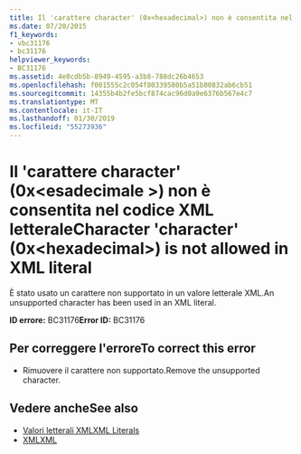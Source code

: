 ```yaml
---
title: Il 'carattere character' (0x<hexadecimal>) non è consentita nel codice XML letterale
ms.date: 07/20/2015
f1_keywords:
- vbc31176
- bc31176
helpviewer_keywords:
- BC31176
ms.assetid: 4e0cdb5b-8949-4595-a3b8-788dc26b4653
ms.openlocfilehash: f001555c2c054f80339580b5a51b80832ab6cb51
ms.sourcegitcommit: 14355b4b2fe5bcf874cac96d0a9e6376b567e4c7
ms.translationtype: MT
ms.contentlocale: it-IT
ms.lasthandoff: 01/30/2019
ms.locfileid: "55273936"
---
```

# <a name="character-character-0xhexadecimal-is-not-allowed-in-xml-literal"></a><span data-ttu-id="8ac10-102">Il 'carattere character' (0x\<esadecimale >) non è consentita nel codice XML letterale</span><span class="sxs-lookup"><span data-stu-id="8ac10-102">Character 'character' (0x\<hexadecimal>) is not allowed in XML literal</span></span>
<span data-ttu-id="8ac10-103">È stato usato un carattere non supportato in un valore letterale XML.</span><span class="sxs-lookup"><span data-stu-id="8ac10-103">An unsupported character has been used in an XML literal.</span></span>  
  
 <span data-ttu-id="8ac10-104">**ID errore:** BC31176</span><span class="sxs-lookup"><span data-stu-id="8ac10-104">**Error ID:** BC31176</span></span>  
  
## <a name="to-correct-this-error"></a><span data-ttu-id="8ac10-105">Per correggere l'errore</span><span class="sxs-lookup"><span data-stu-id="8ac10-105">To correct this error</span></span>  
  
-   <span data-ttu-id="8ac10-106">Rimuovere il carattere non supportato.</span><span class="sxs-lookup"><span data-stu-id="8ac10-106">Remove the unsupported character.</span></span>  
  
## <a name="see-also"></a><span data-ttu-id="8ac10-107">Vedere anche</span><span class="sxs-lookup"><span data-stu-id="8ac10-107">See also</span></span>
- [<span data-ttu-id="8ac10-108">Valori letterali XML</span><span class="sxs-lookup"><span data-stu-id="8ac10-108">XML Literals</span></span>](../../visual-basic/language-reference/xml-literals/index.md)
- [<span data-ttu-id="8ac10-109">XML</span><span class="sxs-lookup"><span data-stu-id="8ac10-109">XML</span></span>](../../visual-basic/programming-guide/language-features/xml/index.md)
